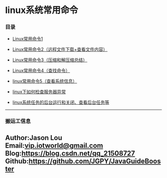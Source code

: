 # linux系统常用命令

### 目录

- [Linux常用命令1](https://blog.csdn.net/qq_21508727/article/details/81038008)

- [Linux常用命令2（远程文件下载+查看文件内容）](https://blog.csdn.net/qq_21508727/article/details/81063678)

- [Linux常用命令3（压缩和解压缩总结）](https://blog.csdn.net/qq_21508727/article/details/81074722)

- [Linux常用命令4（查找命令）](https://blog.csdn.net/qq_21508727/article/details/81161619)

- [linux常用命令5（查看系统信息）](https://blog.csdn.net/qq_21508727/article/details/81161636)

- [linux下如何检查服务器异常](https://blog.csdn.net/qq_21508727/article/details/83544199)

- [linux系统任务的后台运行和关闭、查看后台任务等](https://blog.csdn.net/qq_21508727/article/details/85198912)

---
### 搬运工信息
Author:Jason Lou <br>
Email:vip.iotworld@gmail.com <br>
Blog:https://blog.csdn.net/qq_21508727 <br>
Github:https://github.com/JGPY/JavaGuideBooster <br>
---
